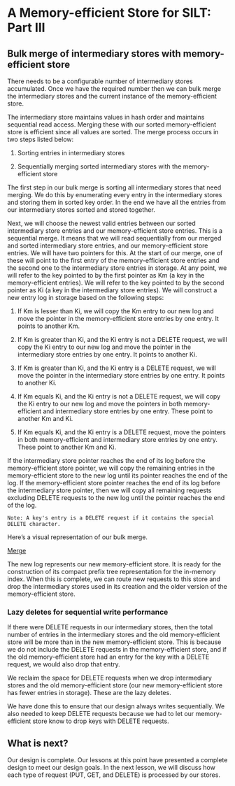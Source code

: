 # A Memory-efficient Store for SILT: Part III
## Bulk merge of intermediary stores with memory-efficient store
There needs to be a configurable number of intermediary stores accumulated. Once we have the required number then we can bulk merge the intermediary stores and the current instance of the memory-efficient store.

The intermediary store maintains values in hash order and maintains sequential read access. Merging these with our sorted memory-efficient store is efficient since all values are sorted. The merge process occurs in two steps listed below:

1. Sorting entries in intermediary stores

2. Sequentially merging sorted intermediary stores with the memory-efficient store

The first step in our bulk merge is sorting all intermediary stores that need merging. We do this by enumerating every entry in the intermediary stores and storing them in sorted key order. In the end we have all the entries from our intermediary stores sorted and stored together.

Next, we will choose the newest valid entries between our sorted intermediary store entries and our memory-efficient store entries. This is a sequential merge. It means that we will read sequentially from our merged and sorted intermediary store entries, and our memory-efficient store entries. We will have two pointers for this. At the start of our merge, one of these will point to the first entry of the memory-efficient store entries and the second one to the intermediary store entries in storage. At any point, we will refer to the key pointed to by the first pointer as Km (a key in the memory-efficient entries). We will refer to the key pointed to by the second pointer as Ki (a key in the intermediary store entries). We will construct a new entry log in storage based on the following steps:

1. If Km is lesser than Ki, we will copy the Km entry to our new log and move the pointer in the memory-efficient store entries by one entry. It points to another Km.

2. If Km is greater than Ki, and the Ki entry is not a DELETE request, we will copy the Ki entry to our new log and move the pointer in the intermediary store entries by one entry. It points to another Ki.

3. If Km is greater than Ki, and the Ki entry is a DELETE request, we will move the pointer in the intermediary store entries by one entry. It points to another Ki.

4. If Km equals Ki, and the Ki entry is not a DELETE request, we will copy the Ki entry to our new log and move the pointers in both memory-efficient and intermediary store entries by one entry. These point to another Km and Ki.

5. If Km equals Ki, and the Ki entry is a DELETE request, move the pointers in both memory-efficient and intermediary store entries by one entry. These point to another Km and Ki.

If the intermediary store pointer reaches the end of its log before the memory-efficient store pointer, we will copy the remaining entries in the memory-efficient store to the new log until its pointer reaches the end of the log. If the memory-efficient store pointer reaches the end of its log before the intermediary store pointer, then we will copy all remaining requests excluding DELETE requests to the new log until the pointer reaches the end of the log.
```
Note: A key's entry is a DELETE request if it contains the special DELETE character.
```
Here’s a visual representation of our bulk merge.

[Merge](./merge)

The new log represents our new memory-efficient store. It is ready for the construction of its compact prefix tree representation for the in-memory index. When this is complete, we can route new requests to this store and drop the intermediary stores used in its creation and the older version of the memory-efficient store.

### Lazy deletes for sequential write performance
If there were DELETE requests in our intermediary stores, then the total number of entries in the intermediary stores and the old memory-efficient store will be more than in the new memory-efficient store. This is because we do not include the DELETE requests in the memory-efficient store, and if the old memory-efficient store had an entry for the key with a DELETE request, we would also drop that entry.

We reclaim the space for DELETE requests when we drop intermediary stores and the old memory-efficient store (our new memory-efficient store has fewer entries in storage). These are the lazy deletes.

We have done this to ensure that our design always writes sequentially. We also needed to keep DELETE requests because we had to let our memory-efficient store know to drop keys with DELETE requests.


## What is next?
Our design is complete. Our lessons at this point have presented a complete design to meet our design goals. In the next lesson, we will discuss how each type of request (PUT, GET, and DELETE) is processed by our stores.
